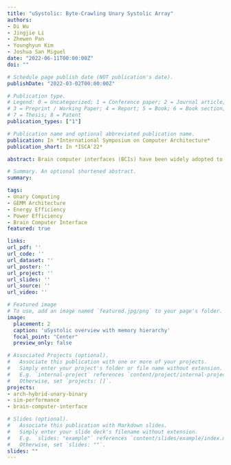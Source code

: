 ```yaml
---
title: "uSystolic: Byte-Crawling Unary Systolic Array"
authors:
- Di Wu
- Jingjie Li
- Zhewen Pan
- Younghyun Kim
- Joshua San Miguel
date: "2022-06-11T00:00:00Z"
doi: ""

# Schedule page publish date (NOT publication's date).
publishDate: "2022-03-02T00:00:00Z"

# Publication type.
# Legend: 0 = Uncategorized; 1 = Conference paper; 2 = Journal article;
# 3 = Preprint / Working Paper; 4 = Report; 5 = Book; 6 = Book section;
# 7 = Thesis; 8 = Patent
publication_types: ["1"]

# Publication name and optional abbreviated publication name.
publication: In *International Symposium on Computer Architecture*
publication_short: In *ISCA'22*

abstract: Brain computer interfaces (BCIs) have been widely adopted to enhance human perception via brain signals with abundant spatial-temporal dynamics, such as electroencephalogram (EEG). In recent years, BCI algorithms are moving from classical feature engineering to emerging deep neural networks (DNNs), allowing to identify the spatial-temporal dynamics with improved accuracy. However, existing BCI architectures are not leveraging such dynamics for hardware efficiency. In this work, we present uBrain, a unary computing BCI architecture for DNN models with cascaded convolutional and recurrent neural networks to achieve high task capability and hardware efficiency. uBrain co-designs the algorithm and hardware, the DNN architecture and the hardware architecture are optimized with customized unary operations and immediate signal processing after sensing, respectively. Experiments show that uBrain, with negligible accuracy loss, surpasses the CPU, systolic array and stochastic computing baselines in on-chip power efficiency by 9.0x, 6.2x and 2.0x.

# Summary. An optional shortened abstract.
summary:

tags:
- Unary Computing
- GEMM Architecture
- Energy Efficiency
- Power Efficiency
- Brain Computer Interface
featured: true

links:
url_pdf: ''
url_code: ''
url_dataset: ''
url_poster: ''
url_project: ''
url_slides: ''
url_source: ''
url_video: ''

# Featured image
# To use, add an image named `featured.jpg/png` to your page's folder. 
image:
  placement: 2
  caption: 'uSystolic overview with memory hierarchy'
  focal_point: "Center"
  preview_only: false

# Associated Projects (optional).
#   Associate this publication with one or more of your projects.
#   Simply enter your project's folder or file name without extension.
#   E.g. `internal-project` references `content/project/internal-project/index.md`.
#   Otherwise, set `projects: []`.
projects:
- arch-hybrid-unary-binary
- sim-performance
- brain-computer-interface

# Slides (optional).
#   Associate this publication with Markdown slides.
#   Simply enter your slide deck's filename without extension.
#   E.g. `slides: "example"` references `content/slides/example/index.md`.
#   Otherwise, set `slides: ""`.
slides: ""
---
```

